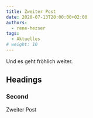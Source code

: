```yaml
---
title: Zweiter Post
date: 2020-07-13T20:00:00+02:00
authors:
  - rene-hezser
tags:
  - Aktuelles
# weight: 10
---
```


Und es geht fröhlich weiter.

<!--more-->

## Headings

### Second

Zweiter Post
